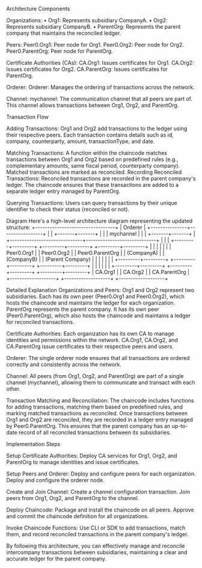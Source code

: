 Architecture Components

Organizations:
• Org1: Represents subsidiary CompanyA.
• Org2: Represents subsidiary CompanyB.
• ParentOrg: Represents the parent company that maintains the reconciled ledger.

Peers:
Peer0.Org1: Peer node for Org1.
Peer0.Org2: Peer node for Org2.
Peer0.ParentOrg: Peer node for ParentOrg.

Certificate Authorities (CAs):
CA.Org1: Issues certificates for Org1.
CA.Org2: Issues certificates for Org2.
CA.ParentOrg: Issues certificates for ParentOrg.

Orderer:
Orderer: Manages the ordering of transactions across the network.

Channel:
mychannel: The communication channel that all peers are part of. This channel allows transactions between Org1, Org2, and ParentOrg.

Transaction Flow

Adding Transactions:
Org1 and Org2 add transactions to the ledger using their respective peers.
Each transaction contains details such as id, company, counterparty, amount, transactionType, and date.

Matching Transactions:
A function within the chaincode matches transactions between Org1 and Org2 based on predefined rules (e.g., complementary amounts, same fiscal period, counterparty company).
Matched transactions are marked as reconciled.
Recording Reconciled Transactions:
Reconciled transactions are recorded in the parent company's ledger.
The chaincode ensures that these transactions are added to a separate ledger entry managed by ParentOrg.

Querying Transactions:
Users can query transactions by their unique identifier to check their status (reconciled or not).

Diagram
Here's a high-level architecture diagram representing the updated structure:
                         +---------------------------------+
                         |          Orderer               |
                         +---------------+-----------------+
                                         |
                                         |
                                 +-------+-------+
                                 |               |
                                 | mychannel     |
                                 |               |
                                 +-------+-------+
                                         |
          +------------------------------+-----------------------------+
          |                              |                             |
+---------+---------+          +---------+---------+         +---------+---------+
|                   |          |                   |         |                   |
|    Peer0.Org1     |          |    Peer0.Org2     |         |  Peer0.ParentOrg  |
|    (CompanyA)     |          |    (CompanyB)     |         |  (Parent Company) |
|                   |          |                   |         |                   |
+---------+---------+          +---------+---------+         +---------+---------+
          |                              |                             |
          |                              |                             |
+---------+---------+          +---------+---------+         +---------+---------+
|    CA.Org1        |          |    CA.Org2        |         |    CA.ParentOrg   |
+-------------------+          +-------------------+         +-------------------+

Detailed Explanation
Organizations and Peers:
Org1 and Org2 represent two subsidiaries. Each has its own peer (Peer0.Org1 and Peer0.Org2), which hosts the chaincode and maintains the ledger for each organization.
ParentOrg represents the parent company. It has its own peer (Peer0.ParentOrg), which also hosts the chaincode and maintains a ledger for reconciled transactions.

Certificate Authorities:
Each organization has its own CA to manage identities and permissions within the network.
CA.Org1, CA.Org2, and CA.ParentOrg issue certificates to their respective peers and users.

Orderer:
The single orderer node ensures that all transactions are ordered correctly and consistently across the network.

Channel:
All peers (from Org1, Org2, and ParentOrg) are part of a single channel (mychannel), allowing them to communicate and transact with each other.

Transaction Matching and Reconciliation:
The chaincode includes functions for adding transactions, matching them based on predefined rules, and marking matched transactions as reconciled.
Once transactions between Org1 and Org2 are reconciled, they are recorded in a ledger entry managed by Peer0.ParentOrg.
This ensures that the parent company has an up-to-date record of all reconciled transactions between its subsidiaries.

Implementation Steps

Setup Certificate Authorities:
Deploy CA services for Org1, Org2, and ParentOrg to manage identities and issue certificates.

Setup Peers and Orderer:
Deploy and configure peers for each organization.
Deploy and configure the orderer node.

Create and Join Channel:
Create a channel configuration transaction.
Join peers from Org1, Org2, and ParentOrg to the channel.

Deploy Chaincode:
Package and install the chaincode on all peers.
Approve and commit the chaincode definition for all organizations.

Invoke Chaincode Functions:
Use CLI or SDK to add transactions, match them, and record reconciled transactions in the parent company's ledger.

By following this architecture, you can effectively manage and reconcile intercompany transactions between subsidiaries, maintaining a clear and accurate ledger for the parent company.